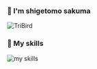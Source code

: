 ### 👋 I'm shigetomo sakuma
![TriBird](http://github-profile-summary-cards.vercel.app/api/cards/profile-details?username=TriBird&theme=zenburn)

### 🌱 My skills
<img alt="my skills" src="https://skillicons.dev/icons?theme=light&perline=8&i=html,js,css,jquery,react,c,cpp,cs,py,pytorch,arduino,docker,discord,git,github,unity,ai,ps" />

